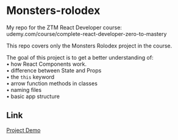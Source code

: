 # Monsters-rolodex

My repo for the ZTM React Developer course: udemy.com/course/complete-react-developer-zero-to-mastery

This repo covers only the Monsters Rolodex project in the course.

The goal of this project is to get a better understanding of: <br>
• how React Components work.<br>
• difference between State and Props<br>
• the `this` keyword<br>
• arrow function methods in classes<br>
• naming files<br>
• basic app structure<br>

## Link 
[Project Demo](https://balbader.github.io/monster-rolodex/) 

